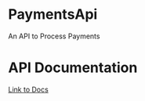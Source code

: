 # PaymentsApi
An API to Process Payments

# API Documentation
[Link to Docs](https://documenter.getpostman.com/view/8664896/TzeZD5nw)
